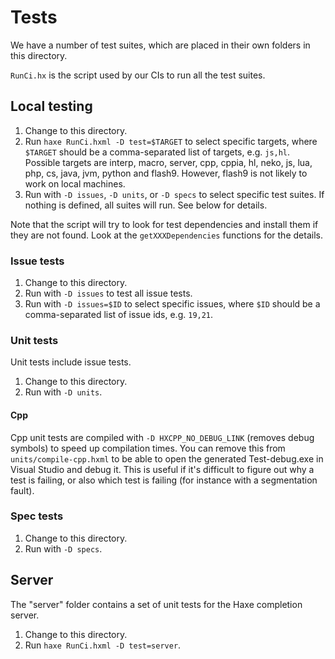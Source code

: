 # Tests

We have a number of test suites, which are placed in their own folders in this directory.

`RunCi.hx` is the script used by our CIs to run all the test suites.

## Local testing

1. Change to this directory.
2. Run `haxe RunCi.hxml -D test=$TARGET` to select specific targets, where `$TARGET` should be a comma-separated list of targets, e.g. `js,hl`. Possible targets are interp, macro, server, cpp, cppia, hl, neko, js, lua, php, cs, java, jvm, python and flash9. However, flash9 is not likely to work on local machines.
3. Run with `-D issues`, `-D units`, or `-D specs` to select specific test suites. If nothing is defined, all suites will run. See below for details.

Note that the script will try to look for test dependencies and install them if they are not found. Look at the `getXXXDependencies` functions for the details.

### Issue tests

1. Change to this directory.
2. Run with `-D issues` to test all issue tests.
2. Run with `-D issues=$ID` to select specific issues, where `$ID` should be a comma-separated list of issue ids, e.g. `19,21`.

### Unit tests

Unit tests include issue tests.

1. Change to this directory.
2. Run with `-D units`.

#### Cpp

Cpp unit tests are compiled with `-D HXCPP_NO_DEBUG_LINK` (removes debug symbols) to speed up compilation times. You can remove this from `units/compile-cpp.hxml` to be able to open the generated Test-debug.exe in Visual Studio and debug it. This is useful if it's difficult to figure out why a test is failing, or also which test is failing (for instance with a segmentation fault).

### Spec tests

1. Change to this directory.
2. Run with `-D specs`.

## Server

The "server" folder contains a set of unit tests for the Haxe completion server.

1. Change to this directory.
2. Run `haxe RunCi.hxml -D test=server`.


